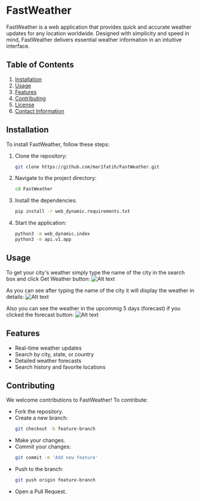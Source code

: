# FastWeather

FastWeather is a web application that provides quick and accurate weather updates for any location worldwide. Designed with simplicity and speed in mind, FastWeather delivers essential weather information in an intuitive interface.

## Table of Contents

1. [Installation](#installation)
2. [Usage](#usage)
3. [Features](#features)
4. [Contributing](#contributing)
5. [License](#license)
6. [Contact Information](#contact-information)

## Installation

To install FastWeather, follow these steps:

1. Clone the repository:
   ```sh
   git clone https://github.com/mar1fatih/FastWeather.git

2. Navigate to the project directory:
   ```sh
   cd FastWeather

3. Install the dependencies:
   ```sh
   pip install -r web_dynamic.requirements.txt

4. Start the application:
   ```sh
   python3 -m web_dynamic.index
   python3 -m api.v1.app

## Usage

To get your city's weather simply type the name of the city in the search box and click Get Weather button:
![Alt text](images/home.png)

As you can see after typing the name of the city it will display the weather in details:
![Alt text](images/weather.png)

Also you can see the weather in the upcommig 5 days (forecast) if you clicked the forecast button:
![Alt text](images/forecast.png)

## Features

- Real-time weather updates
- Search by city, state, or country
- Detailed weather forecasts
- Search history and favorite locations

## Contributing

We welcome contributions to FastWeather! To contribute:
- Fork the repository.
- Create a new branch:
   ```sh
   git checkout -b feature-branch
- Make your changes.
- Commit your changes:
   ```sh
   git commit -m 'Add new feature'
- Push to the branch:
   ```sh
   git push origin feature-branch
- Open a Pull Request.
